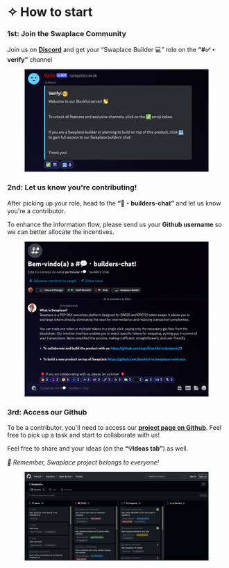 # ✧ How to start

### 1st: Join the Swaplace Community

Join us on [**Discord**](https://discord.gg/8D5MYSNuXt) and get your “Swaplace Builder 💻” role on the **“#✅・verify”** channel

<figure><img src="../../.gitbook/assets/image (1) (1) (1).png" alt=""><figcaption></figcaption></figure>

### 2nd: Let us know you're contributing!

After picking up your role, head to the **“💬・builders-chat”** and let us know you're a contributor.

To enhance the information flow, please send us your **Github username** so we can better allocate the incentives.

<figure><img src="../../.gitbook/assets/image (3) (1).png" alt=""><figcaption></figcaption></figure>

### 3rd: Access our Github

To be a contributor, you'll need to access our [**project page on Github**](https://github.com/orgs/blockful-io/projects/3). Feel free to pick up a task and start to collaborate with us!

Feel free to share and your ideas (on the **“💡Ideas tab”**) as well.

_🚨 Remember, Swaplace project belongs to everyone!_

<figure><img src="../../.gitbook/assets/image (4) (1).png" alt=""><figcaption></figcaption></figure>

